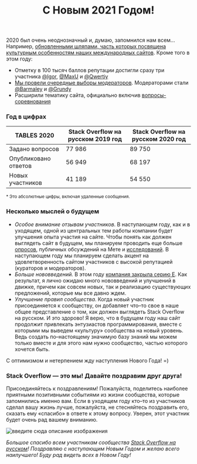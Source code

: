 ﻿---
title: "С Новым 2021 Годом!"
se.owner.user_id: 6
se.owner.display_name: "Nicolas Chabanovsky"
se.owner.link: "https://ru.meta.stackoverflow.com/users/6/nicolas-chabanovsky"
se.link: "https://ru.meta.stackoverflow.com/questions/11260/%d0%a1-%d0%9d%d0%be%d0%b2%d1%8b%d0%bc-2021-%d0%93%d0%be%d0%b4%d0%be%d0%bc"
se.question_id: 11260
se.post_type: question
---
<p>2020 был очень неоднозначный и, думаю, запомнился нам всем... Например, <a href="https://stackoverflow.blog/2020/12/15/hat-season-is-on-its-way-join-us-for-winter-bash-2020/">обновленными шляпами, часть которых посвящена культурным особенностям наших международных сайтов</a>.  Кроме того в этом году:</p>
<ul>
<li>Отметку в 100 тысяч баллов репутации достигли сразу три участника <a href="https://ru.meta.stackoverflow.com/q/10242/6">@Igor</a>, <a href="https://ru.meta.stackoverflow.com/q/11053/6">@MaxU</a> и <a href="https://ru.meta.stackoverflow.com/q/10924/6">@Qwertiy</a></li>
<li><a href="https://ru.meta.stackoverflow.com/q/10833/6">Мы провели очередные выборы модераторов</a>. Модераторами стали <a href="https://ru.stackoverflow.com/users/5648/barmaley">@Barmaley</a> и <a href="https://ru.stackoverflow.com/users/186999/grundy">@Grundy</a></li>
<li>Расширили тематику сайта, официально включив <a href="https://ru.stackoverflow.com/help/code-golf">вопросы-соревнования</a></li>
</ul>
<h3>Год в цифрах</h3>
<div class="s-table-container">
<table class="s-table">
<thead>
<tr>
<th>TABLES 2020</th>
<th>Stack Overflow на русском 2019 год</th>
<th>Stack Overflow на русском 2020 год</th>
</tr>
</thead>
<tbody>
<tr>
<td>Задано вопросов</td>
<td>77 986</td>
<td>89 750</td>
</tr>
<tr>
<td>Опубликовано ответов</td>
<td>56 949</td>
<td>68 197</td>
</tr>
<tr>
<td>Новых участников</td>
<td>41 189</td>
<td>54 550</td>
</tr>
</tbody>
</table>
</div>
<p><sup>* Это абсолютные цифры, включая удаленные сообщения.</sup></p>
<h3>Несколько мыслей о будущем</h3>
<ul>
<li><em>Особое внимание отзывам участников</em>. В наступающем году, как и в уходящем, одной из центральных тем работы компании будет улучшения опыта участия на сайте. Чтобы понять как должен выглядеть сайт в будущем, мы планируем проводить еще больше <a href="https://stackoverflow.blog/survey/">опросов</a>, публичных обсуждений на Мете и <a href="https://stackoverflow.blog/2020/12/18/the-loop-a-community-health-indicator/">исследований</a>. В наступающем году мы планируем сделать акцент на удовлетворенность сайтом участников с высокой репутацией (кураторов и модераторов).</li>
<li><em>Больше нововведений.</em> В этом году <a href="https://stackoverflow.blog/2020/07/28/ceo-quarterly-blog-post-3-series-e-funding/">компания закрыла серию E</a>. Как результат, я лично ожидаю много нововведений и улучшений в движке, причем как совсем новых, так и реализацию существующих предложений, которые мы все давно ждем.</li>
<li><em>Улучшение правил сообщества</em>. Когда новый участник присоединяется к сообществу, он добавляет что–то свое в наше общее представление о том, как должен выглядеть Stack Overflow на русском. И это здорово! Я верю, что в будущем году наш сайт продолжит привлекать энтузиастов программирования, вместе с которыми мы выведем «культуру» сообщества на новый уровень. Ведь создать по–настоящему значимую базу знаний мы можем только вместе и для этого нам нужно сообщество, частью которого хочется быть.</li>
</ul>
<p>C оптимизмом и нетерпением жду наступления Нового Года! =)</p>
<h3>Stack Overflow — это мы! Давайте поздравим друг друга!</h3>
<p>Присоединяйтесь к поздравлениям! Пожалуйста, поделитесь наиболее приятными позитивными событиями из жизни сообщества, которые запомнились именно вам. Если в уходящем году кто–то из участников сделал вашу жизнь лучше, пожалуйста, не стесняйтесь поздравить его, сказать ему «спасибо» в ответе к этому вопросу. Уверен, этот участник будет очень рад вашему вниманию.</p>
<p><img src="https://i.stack.imgur.com/9IKWu.jpg" alt="введите сюда описание изображения" /></p>
<p><em>Большое спасибо всем участникам сообщества <a href="https://ru.stackoverflow.com/">Stack Overflow на русском</a>! Поздравляю с наступающим Новым Годом и желаю всего наилучшего! Буду рад видеть всех в Новом Году!</em></p>
